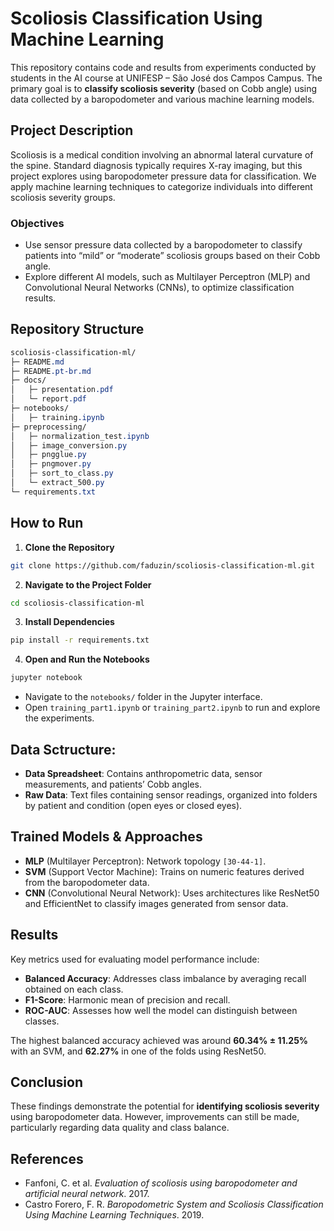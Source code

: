 # Scoliosis Classification Using Machine Learning

This repository contains code and results from experiments conducted by students in the AI course at UNIFESP – São José dos Campos Campus. The primary goal is to **classify scoliosis severity** (based on Cobb angle) using data collected by a baropodometer and various machine learning models.

## Project Description

Scoliosis is a medical condition involving an abnormal lateral curvature of the spine. Standard diagnosis typically requires X-ray imaging, but this project explores using baropodometer pressure data for classification. We apply machine learning techniques to categorize individuals into different scoliosis severity groups.

### Objectives
- Use sensor pressure data collected by a baropodometer to classify patients into “mild” or “moderate” scoliosis groups based on their Cobb angle.
- Explore different AI models, such as Multilayer Perceptron (MLP) and Convolutional Neural Networks (CNNs), to optimize classification results.

## Repository Structure

```scss
scoliosis-classification-ml/
├─ README.md
├─ README.pt-br.md
├─ docs/
│   ├─ presentation.pdf
│   └─ report.pdf
├─ notebooks/
│   ├─ training.ipynb
├─ preprocessing/
│   ├─ normalization_test.ipynb
│   ├─ image_conversion.py
│   ├─ pngglue.py
│   ├─ pngmover.py
│   ├─ sort_to_class.py
│   └─ extract_500.py
└─ requirements.txt
```

## How to Run

1. **Clone the Repository**  
```bash
git clone https://github.com/faduzin/scoliosis-classification-ml.git
```

2. **Navigate to the Project Folder**  
```bash
cd scoliosis-classification-ml
```

3. **Install Dependencies**  
```bash
pip install -r requirements.txt
```

4. **Open and Run the Notebooks**  
```bash
jupyter notebook
```

- Navigate to the `notebooks/` folder in the Jupyter interface.
- Open `training_part1.ipynb` or `training_part2.ipynb` to run and explore the experiments.

## Data Sctructure:
- **Data Spreadsheet**: Contains anthropometric data, sensor measurements, and patients’ Cobb angles.
- **Raw Data**: Text files containing sensor readings, organized into folders by patient and condition (open eyes or closed eyes).

## Trained Models & Approaches

- **MLP** (Multilayer Perceptron): Network topology `[30-44-1]`.  
- **SVM** (Support Vector Machine): Trains on numeric features derived from the baropodometer data.  
- **CNN** (Convolutional Neural Network): Uses architectures like ResNet50 and EfficientNet to classify images generated from sensor data.

## Results

Key metrics used for evaluating model performance include:

- **Balanced Accuracy**: Addresses class imbalance by averaging recall obtained on each class.  
- **F1-Score**: Harmonic mean of precision and recall.  
- **ROC-AUC**: Assesses how well the model can distinguish between classes.

The highest balanced accuracy achieved was around **60.34% ± 11.25%** with an SVM, and **62.27%** in one of the folds using ResNet50.

## Conclusion

These findings demonstrate the potential for **identifying scoliosis severity** using baropodometer data. However, improvements can still be made, particularly regarding data quality and class balance.

## References

- Fanfoni, C. et al. *Evaluation of scoliosis using baropodometer and artificial neural network*. 2017.  
- Castro Forero, F. R. *Baropodometric System and Scoliosis Classification Using Machine Learning Techniques*. 2019.
